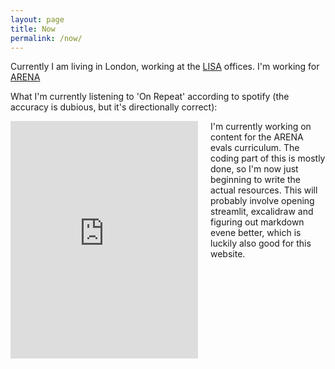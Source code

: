 ```yaml
---
layout: page
title: Now
permalink: /now/
---
```

Currently I am living in London, working at the [LISA](https://www.safeai.org.uk) offices. I'm working for [ARENA](https://arena.education)

What I'm currently listening to 'On Repeat' according to spotify (the accuracy is dubious, but it's directionally correct):
<div style="float: left; margin-right: 20px; margin-bottom: 10px;">
    <iframe src="https://open.spotify.com/embed/playlist/YOUR_PLAYLIST_ID?utm_source=generator" width="300" height="380" frameBorder="0" allow="autoplay; clipboard-write; encrypted-media; fullscreen; picture-in-picture" allowFullScreen></iframe>
</div>

I'm currently working on content for the ARENA evals curriculum. The coding part of this is mostly done, so I'm now just beginning to write the actual resources. This will probably involve opening streamlit, excalidraw and figuring out markdown evene better, which is luckily also good for this website.